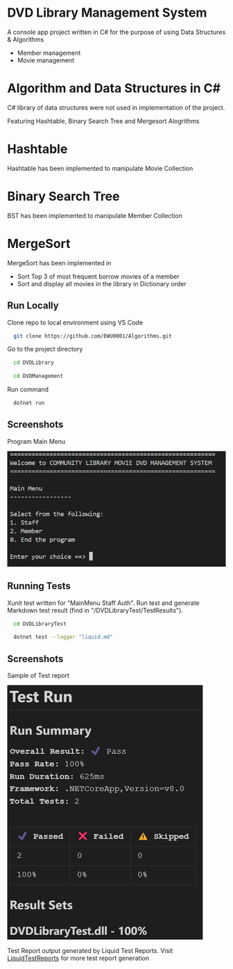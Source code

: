 # DVD Library Management System

 A console app project written in C# for the purpose of using Data Structures & Algorithms

- Member management
- Movie management

# Algorithm and Data Structures in C#

 C# library of data structures were not used in implementation of the project.

 Featuring Hashtable, Binary Search Tree and Mergesort Alogrithms

# Hashtable

 Hashtable has been implemented to manipulate Movie Collection

# Binary Search Tree

 BST has been implemented to manipulate Member Collection

# MergeSort

 MergeSort has been implemented in

- Sort Top 3 of most frequent borrow movies of a member
- Sort and display all movies in the library in Dictionary order

## Run Locally

  Clone repo to local environment using VS Code

```bash
  git clone https://github.com/EWU0001/Algorithms.git
```

Go to the project directory

```bash
  cd DVDLibrary
```

```bash
  cd DVDManagement
```

Run command

```bash
  dotnet run
```
## Screenshots
Program Main Menu

![image](./DVDLibrary/image/README/e807642d-8abc-4e6a-9aec-977037e7355c.png)

## Running Tests

Xunit test written for "MainMenu Staff Auth". Run test and generate Markdown test result (find in "/DVDLibraryTest/TestResults").

```bash
  cd DVDLibraryTest
```

```bash
  dotnet test --logger "liquid.md"
```
## Screenshots
Sample of Test report

![image](./DVDLibrary//image/README/1709980010586.png)

Test Report output generated by Liquid Test Reports. Visit [LiquidTestReports](https://github.com/kurtmkurtm/LiquidTestReports) for more test report generation

